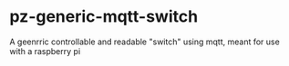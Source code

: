# pz-generic-mqtt-switch

A geenrric controllable and readable "switch" using mqtt, meant for use with a raspberry pi
